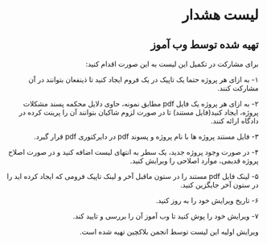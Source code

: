 <div dir="rtl">

# لیست هشدار 
## تهیه شده توسط وب آموز
  
برای مشارکت در تکمیل این لیست به این صورت اقدام کنید:

۱- به ازای هر پروژه حتما یک تاپیک در یک فروم ایجاد کنید تا ذینفعان بتوانند در آن مشارکت کنند.

۲- به ازای هر پروژه یک فایل pdf مطابق نمونه، حاوی دلایل محکمه پسند مشکلات پروژه، ایجاد کنید(فایل مستند) تا در صورت لزوم شاکیان بتوانند آن را پرینت کرده در دادگاه ارائه کنند.
  
۳- فایل مستند پروژه ها با نام پروژه و پسوند pdf در دایرکتوری pdf قرار گیرد.

۴- در صورت وجود پروژه جدید، یک سطر به انتهای لیست اضافه کنید و در صورت اصلاح پروژه قدیمی، موارد اصلاحی را ویرایش کنید.

۵- لینک فایل pdf مستند را در ستون ماقبل آخر و لینک تاپیک فرومی که ایجاد کرده اید را در ستون آخر جایگزین کنید.
  
۶- تاریخ ویرایش خود را به روز کنید.  

۷- ویرایش خود را پوش کنید تا وب آموز آن را بررسی و تایید کند.
  
ویرایش اولیه این لیست توسط انجمن بلاکچین تهیه شده است.

</div>
